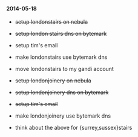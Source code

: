#### 2014-05-18 ####

* ~~setup londonstairs on nebula~~
* ~~setup london stairs dns on bytemark~~
* setup tim's email
* make londonstairs use bytemark dns
* move londonstairs to my gandi account
* ~~setup londonjoinery on nebula~~
* ~~setup londonjoinery dns on bytemark~~
* ~~setup tim's email~~
* make londonjoinery use bytemark dns

* think about the above for  {surrey,sussex}stairs
